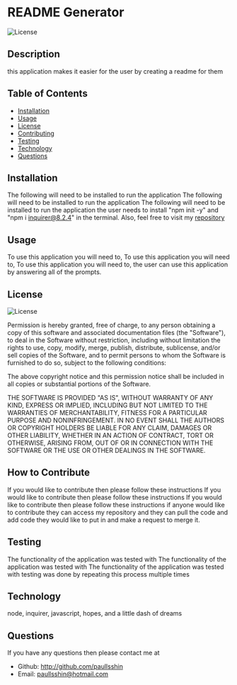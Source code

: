 
  # __README Generator__
  ![License](https://img.shields.io/badge/license-MIT-blue.svg)
## Description

this application makes it easier for the user by creating a readme for them

## __Table of Contents__

- [Installation](#installation)
- [Usage](#Usage)
- [License](#License)
- [Contributing](#Contributing)
- [Testing](#Tests)
- [Technology](#Technology)
- [Questions](#Questions)

## __Installation__
The following will need to be installed to run the application The following will need to be installed to run the application The following will need to be installed to run the application the user needs to install "npm init -y" and "npm i inquirer@8.2.4" in the terminal. Also, feel free to visit my [repository](http://github.com/paullsshin/so-you-need-a-readme)

## __Usage__

To use this application you will need to, To use this application you will need to, To use this application you will need to, the user can use this application by answering all of the prompts.


## __License__

![License](https://img.shields.io/badge/license-MIT-blue.svg)

Permission is hereby granted, free of charge, to any person obtaining a copy of this software and associated documentation files (the "Software"), to deal in the Software without restriction, including without limitation the rights to use, copy, modify, merge, publish, distribute, sublicense, and/or sell copies of the Software, and to permit persons to whom the Software is furnished to do so, subject to the following conditions:

The above copyright notice and this permission notice shall be included in all copies or substantial portions of the Software.

THE SOFTWARE IS PROVIDED "AS IS", WITHOUT WARRANTY OF ANY KIND, EXPRESS OR IMPLIED, INCLUDING BUT NOT LIMITED TO THE WARRANTIES OF MERCHANTABILITY, FITNESS FOR A PARTICULAR PURPOSE AND NONINFRINGEMENT. IN NO EVENT SHALL THE AUTHORS OR COPYRIGHT HOLDERS BE LIABLE FOR ANY CLAIM, DAMAGES OR OTHER LIABILITY, WHETHER IN AN ACTION OF CONTRACT, TORT OR OTHERWISE, ARISING FROM, OUT OF OR IN CONNECTION WITH THE SOFTWARE OR THE USE OR OTHER DEALINGS IN THE SOFTWARE.


## __How to Contribute__

If you would like to contribute then please follow these instructions If you would like to contribute then please follow these instructions If you would like to contribute then please follow these instructions if anyone would like to contribute they can access my repository and they can pull the code and add code they would like to put in and make a request to merge it.

## __Testing__

The functionality of the application was tested with The functionality of the application was tested with The functionality of the application was tested with testing was done by repeating this process multiple times

## __Technology__

node, inquirer, javascript, hopes, and a little dash of dreams

## __Questions__

If you have any questions then please contact me at 
* Github: http://github.com/paullsshin
* Email: paullsshin@hotmail.com

